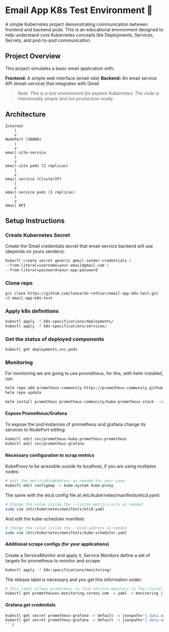 # Email App K8s Test Environment 📧
A simple Kubernetes project demonstrating communication between frontend and backend pods. This is an educational environment designed to help understand core Kubernetes concepts like Deployments, Services, Secrets, and pod-to-pod communication.

## Project Overview
This project simulates a basic email application with:

**Frontend:** A simple web interface (email-site)
**Backend:** An email service API (email-service) that integrates with Gmail  

> *Note: This is a test environment for explore Kubernetes. The code is intentionally simple and not production-ready.*

## Architecture
```
Internet
    |
    v
NodePort (30000)
    |
    v
email-site-service
    |
    v
email-site pods (2 replicas)
    |
    v
email-service (ClusterIP)
    |
    v
email-service pods (3 replicas)
    |
    v
Gmail API
```

## Setup Instructions
### Create Kubernetes Secret
Create the Gmail credentials secret that email-service backend will use (depends on yours senders):
```bash
kubectl create secret generic gmail-sender-credentials \
--from-literal=username=your-email@gmail.com \
--from-literal=password=your-app-password
```

### Clone repo
```bash
git clone https://github.com/leonardo-rothier/email-app-k8s-test.git
cd email-app-k8s-test
```

### Apply k8s definitions
```bash
kubectl apply -f k8s-specifications/deployments/
kubectl apply -f k8s-specifications/services/
```

### Get the status of deployed components

```bash
kubectl get deployments,svc,pods
```

### Monitoring

For monitoring we are going to use prometheus, for this, with helm installed, run:
```bash
helm repo add prometheus-community https://prometheus-community.github.io/helm-charts
helm repo update

helm install prometheus prometheus-community/kube-prometheus-stack --namespace monitoring --create-namespace
```

#### Expose Prometheus/Grafana
To expose the pod instances of prometheus and grafana change its services to NodePort editing:
```bash
kubectl edit svc/prometheus-kube-prometheus-prometheus
kubectl edit svc/prometheus-grafana
```
#### Necessary configuration to scrap metrics
KubeProxy to be acessible ouside its localhost, if you are using multiples nodes:
```bash
# edit the metricsBindAddress as needed for your case
kubectl edit configmap -n kube-system kube-proxy
```
The same with the etcd config file at /etc/kubernetes/manifests/etcd.yaml:

```bash
# Change the value inside the --listen-metrics-urls as needed
sudo vim /etc/kubernetes/manifests/etcd.yaml
```

And edit the kube-scheduler manifest:
```bash
# Change the value inside the --bind-address as needed
sudo vim /etc/kubernetes/manifests/kube-scheduler.yaml
```

#### Additional scrape configs (for your applications)
Create a ServiceMonitor and apply it, Service Monitors define a set of targets for prometheus to monitor and scrape:
```bash
kubectl apply -f k8s-specifications/monitoring/
```
The release label is necessary and you get this information under:
```bash
# This label allows prometheus to find service monitors in the cluster
kubectl get prometheuses.monitoring.coreos.com -o yaml -n monitoring | grep -A3 serviceMonitorSelector:
```

#### Grafana get credentials
```bash
kubectl get secret prometheus-grafana -n default -o jsonpath="{.data.admin-user}" | base64e --decode; echo
kubectl get secret prometheus-grafana -n default -o jsonpath="{.data.admin-password}" | base64 --decode; echo
```/